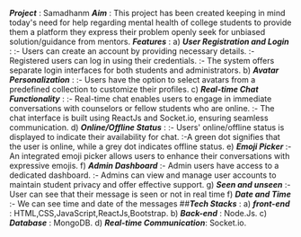 **_Project_** : Samadhanm
**_Aim_** : This project has been created keeping in mind today's need for help regarding mental health of college students to provide them a platform they express their problem openly seek for unbiased solution/guidance from mentors.
**_Features_** :
                  a) **_User Registration and Login_** :
                    :- Users can create an account by providing necessary details.
                    :-  Registered users can log in using their credentials.
                    :-  The system offers separate login interfaces for both students and administrators.
                  b) **_Avatar Personalization_** : 
                    :- Users have the option to select avatars from a predefined collection to customize their profiles.
                  c) **_Real-time Chat Functionality_** :
                    :-  Real-time chat enables users to engage in immediate conversations with counselors or fellow students who are online.
                    :-  The chat interface is built using ReactJs and Socket.io, ensuring seamless communication.
                  d) **_Online/Offline Status_** : 
                    :- Users' online/offline status is displayed to indicate their availability for chat.
                    :-A green dot signifies that the user is online, while a grey dot indicates offline status.
                  e) **_Emoji Picker_**
                    :- An integrated emoji picker allows users to enhance their conversations with expressive emojis.
                  f) **_Admin Dashboard_**
                    :- Admin users have access to a dedicated dashboard.
                    :- Admins can view and manage user accounts to maintain student privacy and offer effective support.
                  g) **_Seen and unseen_**
                    :- User can see that their message is seen or not in real time
                  f) **_Date and Time_**
                    :- We can see time and date of the messages
##**_Tech Stacks_** :
              a) **_front-end_** : HTML,CSS,JavaScript,ReactJs,Bootstrap.
              b) **_Back-end_** : Node.Js.
              c) **_Database_** : MongoDB.
              d) **_Real-time Communication_**: Socket.io.

              
                        
                        
                  
